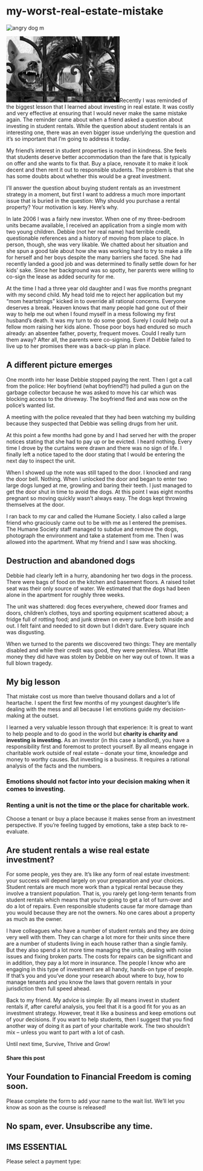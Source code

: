 # my-worst-real-estate-mistake
![angry dog  m](https://yourfinanciallaunchpad.com/wp-content/uploads/elementor/thumbs/angry-dog-1060562-m-qdc6cqrbkvkqbvm1juw1iusf84sbync09asazw9q4o.jpg "angry-dog-1060562-m")

[![angry-dog-1060562-m](attachments/angry-dog-1060562-m.jpg)](http://yflmainprod.wpengine.com/wp-content/uploads/2014/08/angry-dog-1060562-m.jpg)Recently I was reminded of the biggest lesson that I learned about investing in real estate. It was costly and very effective at ensuring that I would never make the same mistake again. The reminder came about when a friend asked a question about investing in student rentals. While the question about student rentals is an interesting one, there was an even bigger issue underlying the question and it’s so important that I’m going to address it today.

My friend’s interest in student properties is rooted in kindness. She feels that students deserve better accommodation than the fare that is typically on offer and she wants to fix that. Buy a place, renovate it to make it look decent and then rent it out to responsible students. The problem is that she has some doubts about whether this would be a great investment.

I’ll answer the question about buying student rentals as an investment strategy in a moment, but first I want to address a much more important issue that is buried in the question: Why should you purchase a rental property? Your motivation is key. Here’s why.

In late 2006 I was a fairly new investor. When one of my three-bedroom units became available, I received an application from a single mom with two young children. Debbie (not her real name) had terrible credit, questionable references and a history of moving from place to place. In person, though, she was very likable. We chatted about her situation and she spun a good tale about how she was working hard to try to make a life for herself and her boys despite the many barriers she faced. She had recently landed a good job and was determined to finally settle down for her kids’ sake. Since her background was so spotty, her parents were willing to co-sign the lease as added security for me.

At the time I had a three year old daughter and I was five months pregnant with my second child. My head told me to reject her application but my “mom heartstrings” kicked in to override all rational concerns. Everyone deserves a break. Heaven knows that many people had gone out of their way to help me out when I found myself in a mess following my first husband’s death. It was my turn to do some good. Surely I could help out a fellow mom raising her kids alone. Those poor boys had endured so much already: an absentee father, poverty, frequent moves. Could I really turn them away? After all, the parents were co-signing. Even if Debbie failed to live up to her promises there was a back-up plan in place.

## A different picture emerges

One month into her lease Debbie stopped paying the rent. Then I got a call from the police: Her boyfriend (what boyfriend?!) had pulled a gun on the garbage collector because he was asked to move his car which was blocking access to the driveway. The boyfriend fled and was now on the police’s wanted list.

A meeting with the police revealed that they had been watching my building because they suspected that Debbie was selling drugs from her unit.

At this point a few months had gone by and I had served her with the proper notices stating that she had to pay up or be evicted. I heard nothing. Every time I drove by the curtains were drawn and there was no sign of life. I finally left a notice taped to the door stating that I would be entering the next day to inspect the unit.

When I showed up the note was still taped to the door. I knocked and rang the door bell. Nothing. When I unlocked the door and began to enter two large dogs lunged at me, growling and baring their teeth. I just managed to get the door shut in time to avoid the dogs. At this point I was eight months pregnant so moving quickly wasn’t always easy. The dogs kept throwing themselves at the door.

I ran back to my car and called the Humane Society. I also called a large friend who graciously came out to be with me as I entered the premises. The Humane Society staff managed to subdue and remove the dogs, photograph the environment and take a statement from me. Then I was allowed into the apartment. What my friend and I saw was shocking.

## Destruction and abandoned dogs

Debbie had clearly left in a hurry, abandoning her two dogs in the process. There were bags of food on the kitchen and basement floors. A raised toilet seat was their only source of water. We estimated that the dogs had been alone in the apartment for roughly three weeks.

The unit was shattered: dog feces everywhere, chewed door frames and doors, children’s clothes, toys and sporting equipment scattered about; a fridge full of rotting food; and junk strewn on every surface both inside and out. I felt faint and needed to sit down but I didn’t dare. Every square inch was disgusting.

When we turned to the parents we discovered two things: They are mentally disabled and while their credit was good, they were penniless. What little money they did have was stolen by Debbie on her way out of town. It was a full blown tragedy.

## My big lesson

That mistake cost us more than twelve thousand dollars and a lot of heartache. I spent the first few months of my youngest daughter’s life dealing with the mess and all because I let emotions guide my decision-making at the outset.

I learned a very valuable lesson through that experience: It is great to want to help people and to do good in the world but **charity is charity and investing is investing.** As an investor (in this case a landlord), you have a responsibility first and foremost to protect yourself. By all means engage in charitable work outside of real estate – donate your time, knowledge and money to worthy causes. But investing is a business. It requires a rational analysis of the facts and the numbers.

### Emotions should not factor into your decision making when it comes to investing.

### Renting a unit is not the time or the place for charitable work.

Choose a tenant or buy a place because it makes sense from an investment perspective. If you’re feeling tugged by emotions, take a step back to re-evaluate.

## Are student rentals a wise real estate investment?

For some people, yes they are. It’s like any form of real estate investment: your success will depend largely on your preparation and your choices. Student rentals are much more work than a typical rental because they involve a transient population. That is, you rarely get long-term tenants from student rentals which means that you’re going to get a lot of turn-over and do a lot of repairs. Even responsible students cause far more damage than you would because they are not the owners. No one cares about a property as much as the owner.

I have colleagues who have a number of student rentals and they are doing very well with them. They can charge a lot more for their units since there are a number of students living in each house rather than a single family. But they also spend a lot more time managing the units, dealing with noise issues and fixing broken parts. The costs for repairs can be significant and in addition, they pay a lot more in insurance. The people I know who are engaging in this type of investment are all handy, hands-on type of people. If that’s you and you’ve done your research about where to buy, how to manage tenants and you know the laws that govern rentals in your jurisdiction then full speed ahead.

Back to my friend. My advice is simple: By all means invest in student rentals if, after careful analysis, you feel that it is a good fit for you as an investment strategy. However, treat it like a business and keep emotions out of your decisions. If you want to help students, then I suggest that you find another way of doing it as part of your charitable work. The two shouldn’t mix – unless you want to part with a lot of cash.

Until next time, Survive, Thrive and Grow!

#### Share this post

## Your Foundation to Financial Freedom is coming soon.

Please complete the form to add your name to the wait list. We’ll let you know as soon as the course is released!

## No spam, ever. Unsubscribe any time.

## IMS ESSENTIAL

Please select a payment type: